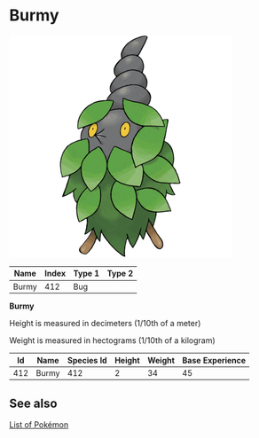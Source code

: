 # Burmy


![Burmy](images/412.png)

| **Name** | **Index** | **Type 1** | **Type 2** |
|----|----|----|----|
| Burmy | 412 | Bug  |  |

**Burmy** 


Height is measured in decimeters (1/10th of a meter)

Weight is measured in hectograms (1/10th of a kilogram)

| **Id** | **Name** | **Species Id** | **Height** | **Weight** | **Base Experience** |
|--------|----------|----------------|------------|------------|---------------------|
| 412 | Burmy | 412 | 2 | 34 | 45 |


## See also

[List of Pokémon](../pokemon.md)
